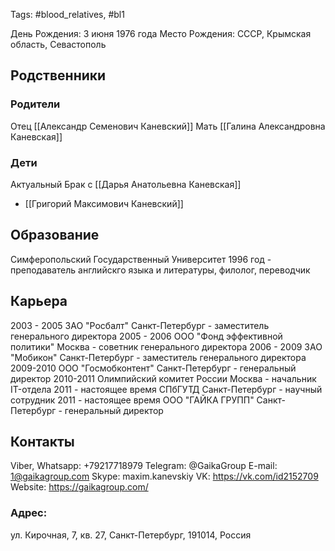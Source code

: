 Tags: #blood_relatives, #bl1

День Рождения: 3 июня 1976 года
Место Рождения: CCCР, Крымская область, Севастополь

## Родственники
### Родители
Отец [[Александр Семенович Каневский]]
Мать [[Галина Александровна Каневская]]

### Дети
Актуальный Брак с [[Дарья Анатольевна Каневская]]
- [[Григорий Максимович Каневский]]

## Образование
Симферопольский Государственный Университет 1996 год - преподаватель английскго языка и литературы, филолог, переводчик

## Карьера
2003 - 2005 ЗАО "Росбалт" Санкт-Петербург - заместитель генерального директора
2005 - 2006 ООО "Фонд эффективной политики" Москва - советник генерального директора
2006 - 2009 ЗАО "Мобикон" Санкт-Петербург - заместитель генерального директора
2009-2010 ООО "Госмобконтент" Санкт-Петербург - генеральный директор
2010-2011 Олимпийский комитет России Москва - начальник IT-отдела
2011 - настоящее время СПбГУТД Санкт-Петербург - научный сотрудник
2011 - настоящее время  ООО "ГАЙКА ГРУПП" Санкт-Петербург - генеральный директор

## Контакты
Viber, Whatsapp: +79217718979
Telegram: @GaikaGroup
E-mail: 1@gaikagroup.com
Skype: maxim.kanevskiy
VK: https://vk.com/id2152709
Website: https://gaikagroup.com/

### Адрес:
ул. Кирочная, 7, кв. 27, Санкт-Петербург, 191014, Россия